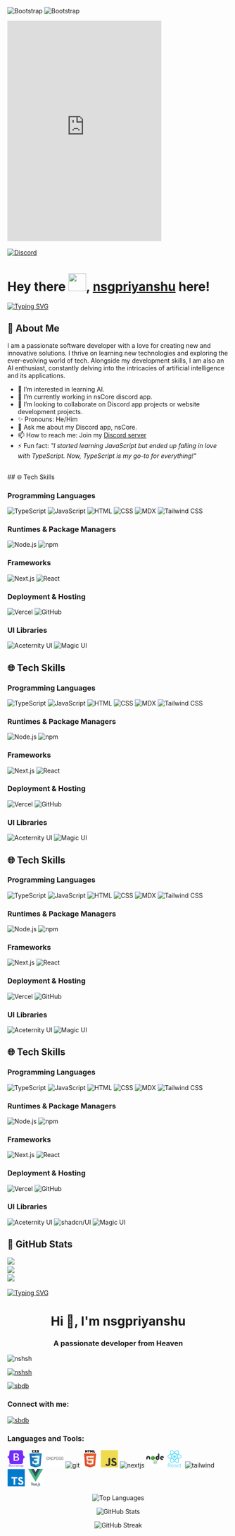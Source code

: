 ![Bootstrap](https://img.shields.io/badge/Bootstrap-563D7C?style=for-the-badge&logo=bootstrap&logoColor=white)
![Bootstrap](https://img.shields.io/badge/Bootstrap-7952B3?style=for-the-badge&logo=bootstrap&logoColor=white)

<iframe src="https://discord.com/widget?id=855781247480496130&theme=dark" width="350" height="500" allowtransparency="true" frameborder="0" sandbox="allow-popups allow-popups-to-escape-sandbox allow-same-origin allow-scripts"></iframe>

[![Discord](https://img.shields.io/discord/855781247480496130?label=Discord&logo=discord&style=for-the-badge)](https://discord.gg/vRXgWaar2G)

# Hey there <img src="https://cdn3.emoji.gg/emojis/wavegif_1860.gif" width="40px" height="40px">, [nsgpriyanshu](https://nsgpriyanshu.github.io/) here!

[![Typing SVG](https://readme-typing-svg.demolab.com?font=Space+Mono&pause=1000&color=34EBD5&random=false&width=435&lines=Creator+of+nstypocolors+;Developer+of+nsCore+;Author+of+nsDocs)](https://git.io/typing-svg)

## 🚀 About Me
I am a passionate software developer with a love for creating new and innovative solutions. I thrive on learning new technologies and exploring the ever-evolving world of tech. Alongside my development skills, I am also an AI enthusiast, constantly delving into the intricacies of artificial intelligence and its applications.

* 🤩 I’m interested in learning AI.
* 🌱 I’m currently working in nsCore discord app.
* 🚀 I’m looking to collaborate on Discord app projects or website development projects.
* ✨ Pronouns: He/Him
* 💬 Ask me about my Discord app, nsCore.
* 📫 How to reach me: Join my [Discord server](https://discord.gg/vRXgWaar2G)
* ⚡ Fun fact: _"I started learning JavaScript but ended up falling in love with TypeScript. Now, TypeScript is my go-to for everything!"_

</br>
## 🌐 Tech Skills

### Programming Languages

<img src="https://img.shields.io/badge/TypeScript-%23007ACC.svg?style=for-the-badge&logo=typescript&logoColor=white" alt="TypeScript" height="30"/>
<img src="https://img.shields.io/badge/JavaScript-%23F7DF1E.svg?style=for-the-badge&logo=javascript&logoColor=black" alt="JavaScript" height="30"/>
<img src="https://img.shields.io/badge/HTML-%23E34F26.svg?style=for-the-badge&logo=html5&logoColor=white" alt="HTML" height="30"/>
<img src="https://img.shields.io/badge/CSS-%231572B6.svg?style=for-the-badge&logo=css3&logoColor=white" alt="CSS" height="30"/>
<img src="https://img.shields.io/badge/MDX-%23F9AC00.svg?style=for-the-badge&logo=mdx&logoColor=white" alt="MDX" height="30"/>
<img src="https://img.shields.io/badge/tailwindcss-%2338B2AC.svg?style=for-the-badge&logo=tailwind-css&logoColor=white" alt="Tailwind CSS" height="30"/>

### Runtimes & Package Managers

<img src="https://img.shields.io/badge/Node.js-%23339933.svg?style=for-the-badge&logo=node.js&logoColor=white" alt="Node.js" height="30"/>
<img src="https://img.shields.io/badge/npm-%23CB3837.svg?style=for-the-badge&logo=npm&logoColor=white" alt="npm" height="30"/>

### Frameworks

<img src="https://img.shields.io/badge/Next.js-%23000000.svg?style=for-the-badge&logo=next.js&logoColor=white" alt="Next.js" height="30"/>
<img src="https://img.shields.io/badge/React-%2320232a.svg?style=for-the-badge&logo=react&logoColor=%2361DAFB" alt="React" height="30"/>

### Deployment & Hosting

<img src="https://img.shields.io/badge/vercel-%23000000.svg?style=for-the-badge&logo=vercel&logoColor=white" alt="Vercel" height="30"/>
<img src="https://img.shields.io/badge/github-%23121011.svg?style=for-the-badge&logo=github&logoColor=white" alt="GitHub" height="30"/>

### UI Libraries

<img src="https://ui.aceternity.com/_next/image?url=%2Flogo.png&w=128&q=75" alt="Aceternity UI" height="30"/>
<img src="https://magicui.design/icon.png" alt="Magic UI" height="30"/>

## 🌐 Tech Skills

### Programming Languages

![TypeScript](https://img.shields.io/badge/TypeScript-%23007ACC.svg?style=for-the-badge&logo=typescript&logoColor=white)
![JavaScript](https://img.shields.io/badge/JavaScript-%23F7DF1E.svg?style=for-the-badge&logo=javascript&logoColor=black)
![HTML](https://img.shields.io/badge/HTML-%23E34F26.svg?style=for-the-badge&logo=html5&logoColor=white)
![CSS](https://img.shields.io/badge/CSS-%231572B6.svg?style=for-the-badge&logo=css3&logoColor=white)
![MDX](https://img.shields.io/badge/MDX-%23F9AC00.svg?style=for-the-badge&logo=mdx&logoColor=white)
![Tailwind CSS](https://img.shields.io/badge/tailwindcss-%2338B2AC.svg?style=for-the-badge&logo=tailwind-css&logoColor=white)

### Runtimes & Package Managers

![Node.js](https://img.shields.io/badge/Node.js-%23339933.svg?style=for-the-badge&logo=node.js&logoColor=white)
![npm](https://img.shields.io/badge/npm-%23CB3837.svg?style=for-the-badge&logo=npm&logoColor=white)

### Frameworks

![Next.js](https://img.shields.io/badge/Next.js-%23000000.svg?style=for-the-badge&logo=next.js&logoColor=white)
![React](https://img.shields.io/badge/React-%2320232a.svg?style=for-the-badge&logo=react&logoColor=%2361DAFB)

### Deployment & Hosting

![Vercel](https://img.shields.io/badge/vercel-%23000000.svg?style=for-the-badge&logo=vercel&logoColor=white)
![GitHub](https://img.shields.io/badge/github-%23121011.svg?style=for-the-badge&logo=github&logoColor=white)

### UI Libraries

![Aceternity UI](https://ui.aceternity.com/_next/image?url=%2Flogo.png&w=128&q=75)
![Magic UI](https://magicui.design/icon.png)

## 🌐 Tech Skills

### Programming Languages

<img src="https://img.shields.io/badge/TypeScript-%23007ACC.svg?style=for-the-badge&logo=typescript&logoColor=white" alt="TypeScript" height="30"/>
<img src="https://img.shields.io/badge/JavaScript-%23F7DF1E.svg?style=for-the-badge&logo=javascript&logoColor=black" alt="JavaScript" height="30"/>
<img src="https://img.shields.io/badge/HTML-%23E34F26.svg?style=for-the-badge&logo=html5&logoColor=white" alt="HTML" height="30"/>
<img src="https://img.shields.io/badge/CSS-%231572B6.svg?style=for-the-badge&logo=css3&logoColor=white" alt="CSS" height="30"/>
<img src="https://img.shields.io/badge/MDX-%23F9AC00.svg?style=for-the-badge&logo=mdx&logoColor=white" alt="MDX" height="30"/>
<img src="https://img.shields.io/badge/tailwindcss-%2338B2AC.svg?style=for-the-badge&logo=tailwind-css&logoColor=white" alt="Tailwind CSS" height="30"/>

### Runtimes & Package Managers

<img src="https://img.shields.io/badge/Node.js-%23339933.svg?style=for-the-badge&logo=node.js&logoColor=white" alt="Node.js" height="30"/>
<img src="https://img.shields.io/badge/npm-%23CB3837.svg?style=for-the-badge&logo=npm&logoColor=white" alt="npm" height="30"/>

### Frameworks

<img src="https://img.shields.io/badge/Next.js-%23000000.svg?style=for-the-badge&logo=next.js&logoColor=white" alt="Next.js" height="30"/>
<img src="https://img.shields.io/badge/React-%2320232a.svg?style=for-the-badge&logo=react&logoColor=%2361DAFB" alt="React" height="30"/>

### Deployment & Hosting

<img src="https://img.shields.io/badge/vercel-%23000000.svg?style=for-the-badge&logo=vercel&logoColor=white" alt="Vercel" height="30"/>
<img src="https://img.shields.io/badge/github-%23121011.svg?style=for-the-badge&logo=github&logoColor=white" alt="GitHub" height="30"/>

### UI Libraries

<img src="https://ui.aceternity.com/_next/image?url=%2Flogo.png&w=128&q=75" alt="Aceternity UI" height="30"/>
<img src="https://magicui.design/icon.png" alt="Magic UI" height="30"/>

## 🌐 Tech Skills

### Programming Languages

<img src="https://img.shields.io/badge/TypeScript-%23007ACC.svg?style=for-the-badge&logo=typescript&logoColor=white" alt="TypeScript" height="30"/>
<img src="https://img.shields.io/badge/JavaScript-%23F7DF1E.svg?style=for-the-badge&logo=javascript&logoColor=black" alt="JavaScript" height="30"/>
<img src="https://img.shields.io/badge/HTML-%23E34F26.svg?style=for-the-badge&logo=html5&logoColor=white" alt="HTML" height="30"/>
<img src="https://img.shields.io/badge/CSS-%231572B6.svg?style=for-the-badge&logo=css3&logoColor=white" alt="CSS" height="30"/>
<img src="https://img.shields.io/badge/MDX-%23F9AC00.svg?style=for-the-badge&logo=mdx&logoColor=white" alt="MDX" height="30"/>
<img src="https://img.shields.io/badge/tailwindcss-%2338B2AC.svg?style=for-the-badge&logo=tailwind-css&logoColor=white" alt="Tailwind CSS" height="30"/>

### Runtimes & Package Managers

<img src="https://img.shields.io/badge/Node.js-%23339933.svg?style=for-the-badge&logo=node.js&logoColor=white" alt="Node.js" height="30"/>
<img src="https://img.shields.io/badge/npm-%23CB3837.svg?style=for-the-badge&logo=npm&logoColor=white" alt="npm" height="30"/>

### Frameworks

<img src="https://img.shields.io/badge/Next.js-%23000000.svg?style=for-the-badge&logo=next.js&logoColor=white" alt="Next.js" height="30"/>
<img src="https://img.shields.io/badge/React-%2320232a.svg?style=for-the-badge&logo=react&logoColor=%2361DAFB" alt="React" height="30"/>

### Deployment & Hosting

<img src="https://img.shields.io/badge/vercel-%23000000.svg?style=for-the-badge&logo=vercel&logoColor=white" alt="Vercel" height="30"/>
<img src="https://img.shields.io/badge/github-%23121011.svg?style=for-the-badge&logo=github&logoColor=white" alt="GitHub" height="30"/>

### UI Libraries

<img src="https://ui.aceternity.com/_next/image?url=%2Flogo.png&w=128&q=75" alt="Aceternity UI" height="30"/>
<img src="https://images.app.goo.gl/XPoj2B4t23YzkLFP8" alt="shadcn/UI" height="30"/>
<img src="https://magicui.design/icon.png" alt="Magic UI" height="30"/>

</br>

## 📑 GitHub Stats

![](https://github-readme-stats.vercel.app/api?username=nsgpriyanshu&theme=github_dark&hide_border=true&include_all_commits=false&count_private=false&bg_color=00000000)<br/>
![](https://github-readme-streak-stats.herokuapp.com/?user=nsgpriyanshu&theme=github_dark&hide_border=true&background=00000000)<br/>
![](https://github-readme-stats.vercel.app/api/top-langs/?username=nsgpriyanshu&theme=github_dark&hide_border=true&include_all_commits=false&count_private=false&layout=compact&bg_color=00000000)

[![Typing SVG](https://readme-typing-svg.demolab.com?font=Space+Mono&pause=1000&color=00FFB3&center=true&vCenter=true&multiline=true&random=false&width=435&height=65&lines=%22+Never+stop+learning+;because+life+never+stop+teaching+%22)](https://git.io/typing-svg)


<h1 align="center">Hi 👋, I'm nsgpriyanshu</h1>
<h3 align="center">A passionate developer from Heaven</h3>

<p align="left"> <img src="https://komarev.com/ghpvc/?username=nshsh&label=Profile%20views&color=0e75b6&style=flat" alt="nshsh" /> </p>

<p align="left"> <a href="https://github.com/ryo-ma/github-profile-trophy"><img src="https://github-profile-trophy.vercel.app/?username=nshsh" alt="nshsh" /></a> </p>

<p align="left"> <a href="https://twitter.com/sbdb" target="blank"><img src="https://img.shields.io/twitter/follow/sbdb?logo=twitter&style=for-the-badge" alt="sbdb" /></a> </p>

<h3 align="left">Connect with me:</h3>
<p align="left">
  <a href="https://twitter.com/sbdb" target="blank"><img align="center" src="https://raw.githubusercontent.com/rahuldkjain/github-profile-readme-generator/master/src/images/icons/Social/twitter.svg" alt="sbdb" height="30" width="40" /></a>
</p>

<h3 align="left">Languages and Tools:</h3>
<p align="left">
  <img src="https://raw.githubusercontent.com/devicons/devicon/master/icons/bootstrap/bootstrap-plain-wordmark.svg" alt="bootstrap" height="40" width="40"/>
  <img src="https://raw.githubusercontent.com/devicons/devicon/master/icons/css3/css3-original-wordmark.svg" alt="css3" height="40" width="40"/>
  <img src="https://raw.githubusercontent.com/devicons/devicon/master/icons/express/express-original-wordmark.svg" alt="express" height="40" width="40"/>
  <img src="https://www.vectorlogo.zone/logos/git-scm/git-scm-icon.svg" alt="git" height="40" width="40"/>
  <img src="https://raw.githubusercontent.com/devicons/devicon/master/icons/html5/html5-original-wordmark.svg" alt="html5" height="40" width="40"/>
  <img src="https://raw.githubusercontent.com/devicons/devicon/master/icons/javascript/javascript-original.svg" alt="javascript" height="40" width="40"/>
  <img src="https://cdn.worldvectorlogo.com/logos/nextjs-2.svg" alt="nextjs" height="40" width="40"/>
  <img src="https://raw.githubusercontent.com/devicons/devicon/master/icons/nodejs/nodejs-original-wordmark.svg" alt="nodejs" height="40" width="40"/>
  <img src="https://raw.githubusercontent.com/devicons/devicon/master/icons/react/react-original-wordmark.svg" alt="react" height="40" width="40"/>
  <img src="https://www.vectorlogo.zone/logos/tailwindcss/tailwindcss-icon.svg" alt="tailwind" height="40" width="40"/>
  <img src="https://raw.githubusercontent.com/devicons/devicon/master/icons/typescript/typescript-original.svg" alt="typescript" height="40" width="40"/>
  <img src="https://raw.githubusercontent.com/devicons/devicon/master/icons/vuejs/vuejs-original-wordmark.svg" alt="vuejs" height="40" width="40"/>
</p>

<p align="center">
  <img src="https://github-readme-stats.vercel.app/api/top-langs/?username=nshsh&layout=compact" alt="Top Languages" />
</p>

<p align="center">
  <img src="https://github-readme-stats.vercel.app/api/?username=nshsh&show_icons=true" alt="GitHub Stats" />
</p>

<p align="center">
  <img src="https://github-readme-streak-stats.herokuapp.com/?user=nshsh" alt="GitHub Streak" />
</p>